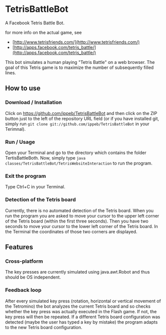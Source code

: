 TetrisBattleBot
===============

A Facebook Tetris Battle Bot.

for more info on the actual game, see
* [http://www.tetrisfriends.com/](http://www.tetrisfriends.com/)
* [http://apps.facebook.com/tetris_battle/](http://apps.facebook.com/tetris_battle/)


This bot simulates a human playing "Tetris Battle" on a web browser.
The goal of this Tetris game is to maximize the number of subsequently filled
lines.


How to use
----------

### Download / Installation

Click on https://github.com/ippeb/TetrisBattleBot and then click on the ZIP button
just to the left of the repository URL field (or if you have installed git, simply
run `git clone git://github.com/ippeb/TetrisBattleBot` in your Terimnal).

### Run / Usage

Open your Terminal and go to the directory which contains the folder
TertisBattleBoth. Now, simply type
`java classes/TetrisBattleBot/TetrisWebsiteInteraction`
to run the program.

### Exit the program

Type Ctrl+C in your Terminal.

### Detection of the Tetris board

Currently, there is no automated detection of the Tetris board.
When you run the program you are asked to move your cursor to
the upper left corner of the Tetris board (within the first three
seconds). Then you have two seconds to move your cursor to the
lower left corner of the Tetris board. In the Terminal the
coordinates of those two corners are displayed.

Features
--------

### Cross-platform

The key presses are currently simulated using java.awt.Robot and thus
should be OS independent.

### Feedback loop

After every simulated key press (rotation, horizontal or vertical
movement of the Tetromino) the bot analyzes the current Tetris board
and so checks whether the key press was actually executed in the
Flash game. If not, the key press will then be repeated. If a
different Tetris board configuration was detected (maybe the user has typed
a key by mistake) the program adapts to the new Tetris board
configuration.
